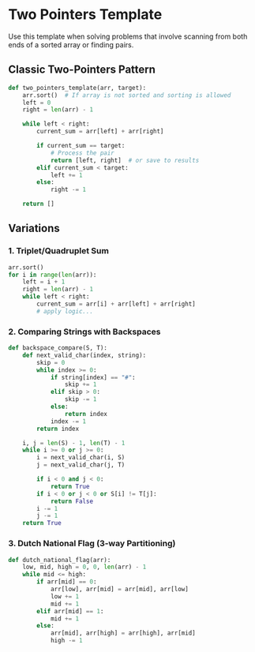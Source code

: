 # Two Pointers Template

Use this template when solving problems that involve scanning from both ends of a sorted array or finding pairs.

## Classic Two-Pointers Pattern

```python
def two_pointers_template(arr, target):
    arr.sort()  # If array is not sorted and sorting is allowed
    left = 0
    right = len(arr) - 1

    while left < right:
        current_sum = arr[left] + arr[right]

        if current_sum == target:
            # Process the pair
            return [left, right]  # or save to results
        elif current_sum < target:
            left += 1
        else:
            right -= 1

    return []
```

## Variations

### 1. Triplet/Quadruplet Sum
```python
arr.sort()
for i in range(len(arr)):
    left = i + 1
    right = len(arr) - 1
    while left < right:
        current_sum = arr[i] + arr[left] + arr[right]
        # apply logic...
```

### 2. Comparing Strings with Backspaces
```python
def backspace_compare(S, T):
    def next_valid_char(index, string):
        skip = 0
        while index >= 0:
            if string[index] == "#":
                skip += 1
            elif skip > 0:
                skip -= 1
            else:
                return index
            index -= 1
        return index

    i, j = len(S) - 1, len(T) - 1
    while i >= 0 or j >= 0:
        i = next_valid_char(i, S)
        j = next_valid_char(j, T)

        if i < 0 and j < 0:
            return True
        if i < 0 or j < 0 or S[i] != T[j]:
            return False
        i -= 1
        j -= 1
    return True
```

### 3. Dutch National Flag (3-way Partitioning)
```python
def dutch_national_flag(arr):
    low, mid, high = 0, 0, len(arr) - 1
    while mid <= high:
        if arr[mid] == 0:
            arr[low], arr[mid] = arr[mid], arr[low]
            low += 1
            mid += 1
        elif arr[mid] == 1:
            mid += 1
        else:
            arr[mid], arr[high] = arr[high], arr[mid]
            high -= 1
```
